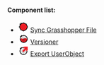 #### Component list:
* ![IMAGE](../../images/icons/Sync_Grasshopper_File.png) [Sync Grasshopper File](../components/Sync_Grasshopper_File.md)
* ![IMAGE](../../images/icons/Versioner.png) [Versioner](../components/Versioner.md)
* ![IMAGE](../../images/icons/Export_UserObject.png) [Export UserObject](../components/Export_UserObject.md)